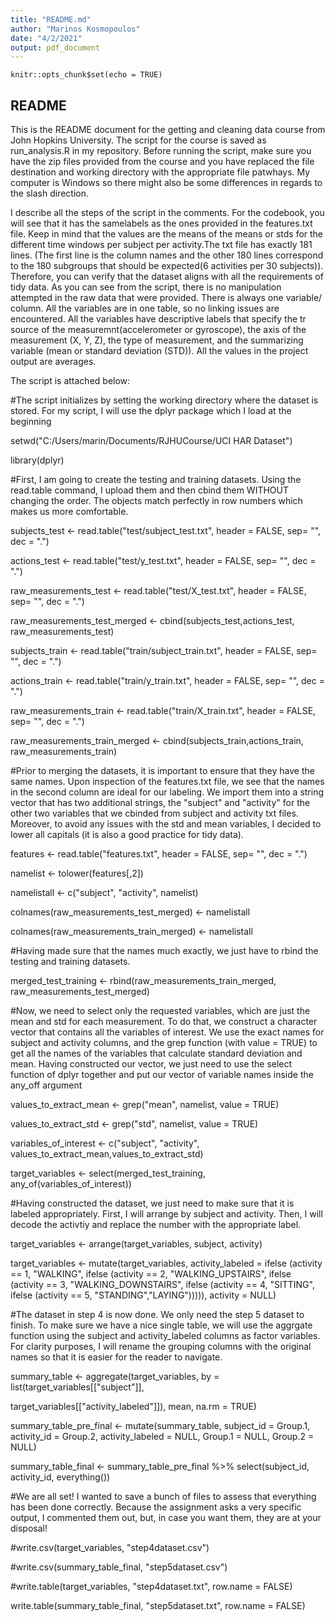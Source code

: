 ```yaml
---
title: "README.md"
author: "Marinos Kosmopoulos"
date: "4/2/2021"
output: pdf_document
---
```


```{r setup, include=FALSE}
knitr::opts_chunk$set(echo = TRUE)
```

## README

This is the README document for the getting and cleaning data course from John Hopkins University. The script for the course is saved as run_analysis.R in my repository. Before running the script, make sure you have the zip files provided from the course and you have replaced the file destination and working directory with the appropriate file patwhays. My computer is Windows so there might also be some differences in regards to the slash direction.

I describe all the steps of the script in the comments. For the codebook, you will see that it has the samelabels as the ones provided in the features.txt file. Keep in mind that the values are the means of the means or stds for the different time windows per subject per activity.The txt file has exactly 181 lines. (The first line is the column names and the other 180 lines correspond to the 180 subgroups that should be expected(6 activities per 30 subjects)). Therefore, you can verify that the dataset aligns with all the requirements of tidy data. As you can see from the script, there is no manipulation attempted in the raw data that were provided. There is always one variable/ column. All the variables are in one table, so no linking issues are encountered. All the variables have descriptive labels that specify the tr source of the measuremnt(accelerometer or gyroscope), the axis of the measurement (X, Y, Z), the type of measurement, and the summarizing variable (mean or standard deviation (STD)). All the values in the project output are averages.  

The script is attached below:

#The script initializes by setting the working directory where the dataset is stored. For my script, I will use the dplyr package which I load at the beginning

setwd("C:/Users/marin/Documents/RJHUCourse/UCI HAR Dataset")

library(dplyr)

#First, I am going to create the testing and training datasets. Using the read.table command, I upload them and then cbind them WITHOUT changing the order. The objects match perfectly in row numbers which makes us more comfortable.

subjects_test <- read.table("test/subject_test.txt", header = FALSE, sep= "", dec = ".")

actions_test <- read.table("test/y_test.txt", header = FALSE, sep= "", dec = ".")

raw_measurements_test <- read.table("test/X_test.txt", header = FALSE, sep= "", dec = ".")

raw_measurements_test_merged <- cbind(subjects_test,actions_test, raw_measurements_test) 

subjects_train <- read.table("train/subject_train.txt", header = FALSE, sep= "", dec = ".")

actions_train <- read.table("train/y_train.txt", header = FALSE, sep= "", dec = ".")

raw_measurements_train <- read.table("train/X_train.txt", header = FALSE, sep= "", dec = ".")

raw_measurements_train_merged <- cbind(subjects_train,actions_train, raw_measurements_train) 
 
#Prior to merging the datasets, it is important to ensure that they have the same names. Upon inspection of the features.txt file, we see that the names in the second column are ideal for our labeling. We import them into a string vector that has two additional strings, the "subject" and "activity" for the other two variables that we cbinded from subject and activity txt files. Moreover, to avoid any issues with the std and mean variables, I decided to lower all capitals (it is also a good practice for tidy data).

features <- read.table("features.txt", header = FALSE, sep= "", dec = ".")

namelist <- tolower(features[,2])

namelistall <- c("subject", "activity", namelist)

colnames(raw_measurements_test_merged) <- namelistall

colnames(raw_measurements_train_merged) <- namelistall

#Having made sure that the names much exactly, we just have to rbind the testing and training datasets.

merged_test_training <- rbind(raw_measurements_train_merged, raw_measurements_test_merged)

#Now, we need to select only the requested variables, which are just the mean and std for each measurement. To do that, we construct a character vector that contains all the variables of interest. We use the exact names for subject and activity columns, and the grep function (with value = TRUE) to get all the names of the variables that calculate standard deviation and mean. Having constructed our vector, we just need to use the select function of dplyr together and put our vector of variable names inside the any_off argument  

values_to_extract_mean <- grep("mean", namelist, value = TRUE)

values_to_extract_std <- grep("std", namelist, value = TRUE)


variables_of_interest <- c("subject", "activity", values_to_extract_mean,values_to_extract_std)

target_variables <- select(merged_test_training, any_of(variables_of_interest))

#Having constructed the dataset, we just need to make sure that it is labeled appropriately. First, I will arrange by subject and activity. Then, I will decode the activtiy and replace the number with the appropriate label. 

target_variables <- arrange(target_variables, subject, activity)

target_variables <- mutate(target_variables, activity_labeled = ifelse (activity == 1, "WALKING",
							ifelse (activity == 2, "WALKING_UPSTAIRS",
							ifelse (activity == 3, "WALKING_DOWNSTAIRS",
							ifelse (activity == 4, "SITTING",
							ifelse (activity == 5, "STANDING","LAYING"))))), activity = NULL)

#The dataset in step 4 is now done. We only need the step 5 dataset to finish. To make sure we have a nice single table, we will use the aggrgate function using the subject and activity_labeled columns as factor variables. For clarity purposes, I will rename the grouping columns with the original names so that it is easier for the reader to navigate.

summary_table <- aggregate(target_variables, by = list(target_variables[["subject"]], 

target_variables[["activity_labeled"]]), mean, na.rm = TRUE)

summary_table_pre_final <- mutate(summary_table, subject_id = Group.1, activity_id = Group.2, activity_labeled = NULL, Group.1 = NULL, Group.2 = NULL)

summary_table_final <- summary_table_pre_final %>% 
	select(subject_id, activity_id, everything())

#We are all set! I wanted to save a bunch of files to assess that everything has been done correctly. Because the assignment asks a very specific output, I commented them out, but, in case you want them, they are at your disposal!

#write.csv(target_variables, "step4dataset.csv")

#write.csv(summary_table_final, "step5dataset.csv")

#write.table(target_variables, "step4dataset.txt", row.name = FALSE)

write.table(summary_table_final, "step5dataset.txt", row.name = FALSE)
